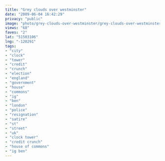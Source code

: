 ```yaml
---
title: "Grey clouds over westminster"
date: "2009-06-04 16:42:29"
privacy: "public"
image: "photo/grey-clouds-over-westminster/grey-clouds-over-westminster.jpg"
views: "68"
faves: "2"
lat: "51503106"
lng: "-120291"
tags:
- "city"
- "clock"
- "tower"
- "credit"
- "crunch"
- "election"
- "england"
- "government"
- "house"
- "commons"
- "ig"
- "ben"
- "london"
- "police"
- "resignation"
- "satire"
- "st"
- "street"
- "uk"
- "clock tower"
- "credit crunch"
- "house of commons"
- "ig ben"
---
```

<a href="/photos/2009/06/05/grey-clouds-over-westminster" rel="nofollow"></a>
